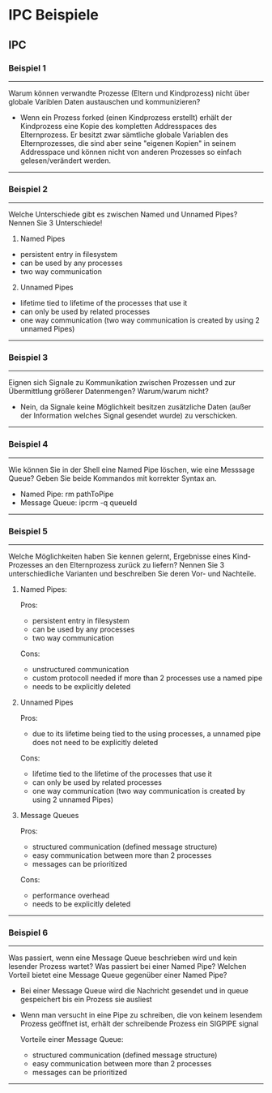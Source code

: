 # IPC Beispiele

## IPC

### Beispiel 1

---

Warum können verwandte Prozesse (Eltern und Kindprozess) nicht über globale Variblen Daten austauschen und kommunizieren?

- Wenn ein Prozess forked (einen Kindprozess erstellt) erhält der Kindprozess eine Kopie des kompletten Addresspaces des Elternprozess. Er besitzt zwar sämtliche globale Variablen des Elternprozesses, die sind aber seine "eigenen Kopien" in seinem Addresspace und können nicht von anderen Prozesses so einfach gelesen/verändert werden.

---

### Beispiel 2

---

Welche Unterschiede gibt es zwischen Named und Unnamed Pipes? Nennen Sie 3 Unterschiede!

1. Named Pipes

- persistent entry in filesystem
- can be used by any processes
- two way communication

2. Unnamed Pipes

- lifetime tied to lifetime of the processes that use it
- can only be used by related processes
- one way communication (two way communication is created by using 2 unnamed Pipes)

---

### Beispiel 3

---

Eignen sich Signale zu Kommunikation zwischen Prozessen und zur Übermittlung größerer Datenmengen? Warum/warum nicht?

- Nein, da Signale keine Möglichkeit besitzen zusätzliche Daten (außer der Information welches Signal gesendet wurde) zu verschicken.

---

### Beispiel 4

---

Wie können Sie in der Shell eine Named Pipe löschen, wie eine Messsage Queue? Geben Sie beide Kommandos mit korrekter Syntax an.

- Named Pipe: rm pathToPipe
- Message Queue: ipcrm -q queueId

---

### Beispiel 5

---

Welche Möglichkeiten haben Sie kennen gelernt, Ergebnisse eines Kind-Prozesses an den Elternprozess zurück zu liefern? Nennen Sie 3 unterschiedliche Varianten und beschreiben Sie deren Vor- und Nachteile.

1. Named Pipes:

    Pros:
    - persistent entry in filesystem
    - can be used by any processes
    - two way communication

    Cons:
    - unstructured communication
    - custom protocoll needed if more than 2 processes use a named pipe
    - needs to be explicitly deleted

2. Unnamed Pipes

    Pros:
    - due to its lifetime being tied to the using processes, a unnamed pipe does not need to be explicitly deleted

    Cons:
    - lifetime tied to the lifetime of the processes that use it
    - can only be used by related processes
    - one way communication (two way communication is created by using 2 unnamed Pipes)

3. Message Queues

    Pros:
    - structured communication (defined message structure)
    - easy communication between more than 2 processes
    - messages can be prioritized

    Cons:
    - performance overhead
    - needs to be explicitly deleted

---

### Beispiel 6

---

Was passiert, wenn eine Message Queue beschrieben wird und kein lesender Prozess wartet? Was passiert bei einer Named Pipe? Welchen Vorteil bietet eine Message Queue gegenüber einer Named Pipe?

- Bei einer Message Queue wird die Nachricht gesendet und in queue gespeichert bis ein Prozess sie ausliest

- Wenn man versucht in eine Pipe zu schreiben, die von keinem lesendem Prozess geöffnet ist, erhält der schreibende Prozess ein SIGPIPE signal

    Vorteile einer Message Queue:
    - structured communication (defined message structure)
    - easy communication between more than 2 processes
    - messages can be prioritized
    
---